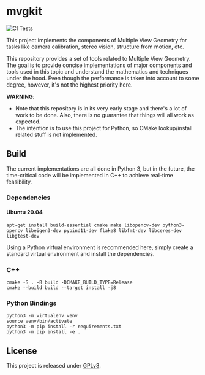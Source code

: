 # mvgkit

![CI Tests](https://github.com/kunlin596/mvg/actions/workflows/ci.yml/badge.svg)

This project implements the components of Multiple View Geometry for tasks like camera calibration, stereo vision, structure from motion, etc.

This repository provides a set of tools related to Multiple View Geometry. The goal is to provide concise implementations of major components and tools used in this topic and understand the mathematics and techniques under the hood. Even though the performance is taken into account to some degree, however, it's not the highest priority here.

**WARNING**:

- Note that this repository is in its very early stage and there's a lot of work to be done. Also, there is no guarantee that things will all work as expected.
- The intention is to use this project for Python, so CMake lookup/install related stuff is not implemented.

## Build

The current implementations are all done in Python 3, but in the future, the time-critical code will be implemented in C++ to achieve real-time feasibility.

### Dependencies

#### Ubuntu 20.04

```shell
apt-get install build-essential cmake make libopencv-dev python3-opencv libeigen3-dev pybind11-dev flake8 libfmt-dev libceres-dev libgtest-dev
```

Using a Python virtual environment is recommended here, simply create a standard virtual environment and install the dependencies.

### C++

```shell
cmake -S . -B build -DCMAKE_BUILD_TYPE=Release
cmake --build build --target install -j8
```

### Python Bindings

```shell
python3 -m virtualenv venv
source venv/bin/activate
python3 -m pip install -r requirements.txt
python3 -m pip install -e .
```

## License

This project is released under [GPLv3](https://github.com/kunlin596/mvgkit/blob/master/LICENSE).
